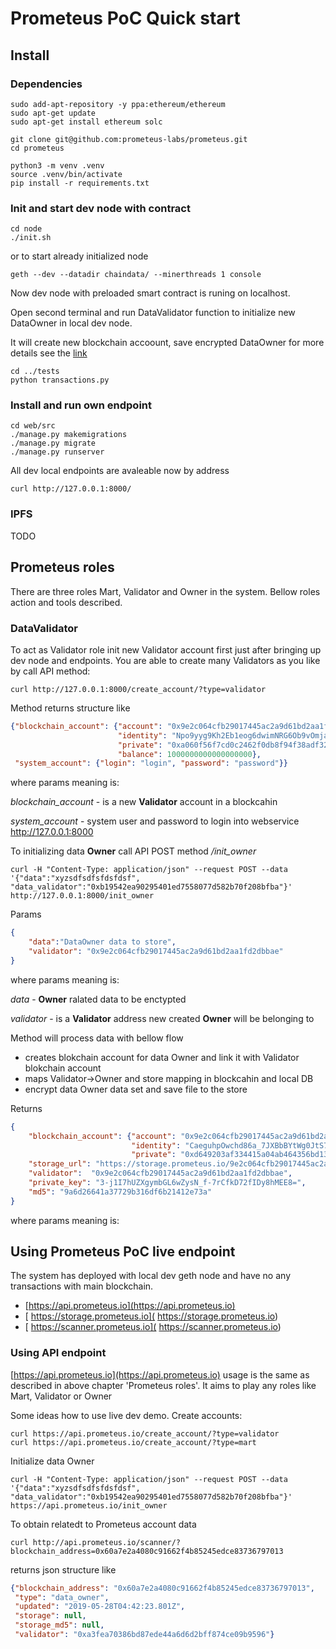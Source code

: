 # Prometeus PoC Quick start

## Install

### Dependencies

```
sudo add-apt-repository -y ppa:ethereum/ethereum
sudo apt-get update
sudo apt-get install ethereum solc

git clone git@github.com:prometeus-labs/prometeus.git
cd prometeus

python3 -m venv .venv
source .venv/bin/activate
pip install -r requirements.txt
```


### Init and start dev node with contract

```
cd node
./init.sh
```

or to start already initialized node

```
geth --dev --datadir chaindata/ --minerthreads 1 console
```

Now dev node with preloaded smart contract is runing on localhost.

Open second terminal and run DataValidator function to initialize new DataOwner
in local dev node.

It will create new blockchain accoount, save encrypted DataOwner for more details see the [link](..)

```
cd ../tests
python transactions.py
``` 
### Install and run own endpoint

```
cd web/src
./manage.py makemigrations
./manage.py migrate
./manage.py runserver
```

All dev local endpoints are avaleable now by address

```
curl http://127.0.0.1:8000/
```

### IPFS
TODO


## Prometeus roles 
There are three roles Mart, Validator and Owner in the system. Bellow roles action and tools described.

### DataValidator

To act as Validator role init new Validator account first just after bringing up dev node and endpoints. You are able to create many Validators as you like by call API method:

```
curl http://127.0.0.1:8000/create_account/?type=validator
```

Method returns structure like 

```json
{"blockchain_account": {"account": "0x9e2c064cfb29017445ac2a9d61bd2aa1fd2dbbae", 
                        "identity": "Npo9yyg9Kh2Eb1eog6dwimNRG6Ob9vOmja4KZdFWhs4", 
                        "private": "0xa060f56f7cd0c2462f0db8f94f38adf320690f5fe9ba9f941888e097aec5f81c",
                        "balance": 1000000000000000000}, 
 "system_account": {"login": "login", "password": "password"}}
```
where params meaning is:

*blockchain_account* - is a new **Validator** account in a blockcahin

*system_account* - system user and password to login into webservice http://127.0.0.1:8000

To initializing data **Owner** call API POST method */init_owner*

```
curl -H "Content-Type: application/json" --request POST --data '{"data":"xyzsdfsdfsfdsfdsf", "data_validator":"0xb19542ea90295401ed7558077d582b70f208bfba"}' http://127.0.0.1:8000/init_owner
```

Params

```json
{
    "data":"DataOwner data to store",
    "validator": "0x9e2c064cfb29017445ac2a9d61bd2aa1fd2dbbae"
}
```

where params meaning is:

*data* - **Owner** ralated data to be enctypted

*validator* - is a **Validator** address new created **Owner** will be belonging to

Method will process data with bellow flow

- creates blokchain account for data Owner and link it with Validator blokchain account
- maps Validator->Owner and store mapping in blockcahin and local DB
- encrypt data Owner data set and save file to the store

Returns


```json
{
    "blockchain_account": {"account": "0x9e2c064cfb29017445ac2a9d61bd2aa1fd2dbbae", 
                           "identity": "CaeguhpOwchd86a_7JXBbBYtWg0JtS7oiTjR6lE7DJQ",
                           "private": "0xd649203af334415a04ab464356bd13b7d26d275456bf97b90549f51a03b3cf7e"},
    "storage_url": "https://storage.prometeus.io/9e2c064cfb29017445ac2a9d61bd2aa1fd2dbbae_9e2c064cfb29017445ac2a9d61bd2aa1fd2dbbae",
    "validator":  "0x9e2c064cfb29017445ac2a9d61bd2aa1fd2dbbae",
    "private_key": "3-j1I7hUZXgymbGL6wZysN_f-7rCfkD72fIDy8hMEE8=",
    "md5": "9a6d26641a37729b316df6b21412e73a"
}
```
where params meaning is:




## Using Prometeus PoC live endpoint

The system has deployed with local dev geth node and have no any transactions with main blockchain.



*  [https://api.prometeus.io](https://api.prometeus.io) 
* [ https://storage.prometeus.io]( https://storage.prometeus.io)
* [ https://scanner.prometeus.io]( https://scanner.prometeus.io)


### Using API endpoint

[https://api.prometeus.io](https://api.prometeus.io) usage is the same as described in above chapter 'Prometeus roles'.
It aims to play any roles like Mart, Validator or Owner

Some ideas how to use live dev demo. Create accounts:

```
curl https://api.prometeus.io/create_account/?type=validator
curl https://api.prometeus.io/create_account/?type=mart
```
Initialize data Owner

```
curl -H "Content-Type: application/json" --request POST --data '{"data":"xyzsdfsdfsfdsfdsf", "data_validator":"0xb19542ea90295401ed7558077d582b70f208bfba"}' https://api.prometeus.io/init_owner
```

To obtain relatedt to Prometeus account data 

```
curl http://api.prometeus.io/scanner/?blockchain_address=0x60a7e2a4080c91662f4b85245edce83736797013
```

returns json structure like

```json
{"blockchain_address": "0x60a7e2a4080c91662f4b85245edce83736797013", 
 "type": "data_owner", 
 "updated": "2019-05-28T04:42:23.801Z", 
 "storage": null, 
 "storage_md5": null, 
 "validator": "0xa3fea70386bd87ede44a6d6d2bff874ce09b9596"}
```
